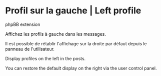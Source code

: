 # Profil sur la gauche | Left profile

phpBB extension

Affichez les profils à gauche dans les messages.

Il est possible de rétablir l'affichage sur la droite par défaut depuis le panneau de l'utilisateur.



Display profiles on the left in the posts.

You can restore the default display on the right via the user control panel.
